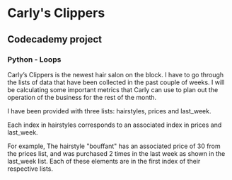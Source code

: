 # Carly's Clippers

## Codecademy project

### Python - Loops

Carly’s Clippers is the newest hair salon on the block. I have to go through the lists of data that have been collected in the past couple of weeks. I will be calculating some important metrics that Carly can use to plan out the operation of the business for the rest of the month.

I have been provided with three lists: hairstyles, prices and last_week.

Each index in hairstyles corresponds to an associated index in prices and last_week.

For example, The hairstyle "bouffant" has an associated price of 30 from the prices list, and was purchased 2 times in the last week as shown in the last_week list. Each of these elements are in the first index of their respective lists. 
